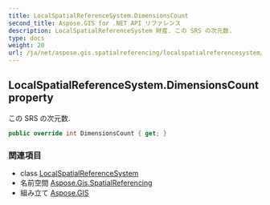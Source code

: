 ```yaml
---
title: LocalSpatialReferenceSystem.DimensionsCount
second_title: Aspose.GIS for .NET API リファレンス
description: LocalSpatialReferenceSystem 財産. この SRS の次元数.
type: docs
weight: 20
url: /ja/net/aspose.gis.spatialreferencing/localspatialreferencesystem/dimensionscount/
---
```

## LocalSpatialReferenceSystem.DimensionsCount property

この SRS の次元数.

```csharp
public override int DimensionsCount { get; }
```

### 関連項目

* class [LocalSpatialReferenceSystem](../)
* 名前空間 [Aspose.Gis.SpatialReferencing](../../localspatialreferencesystem/)
* 組み立て [Aspose.GIS](../../../)


